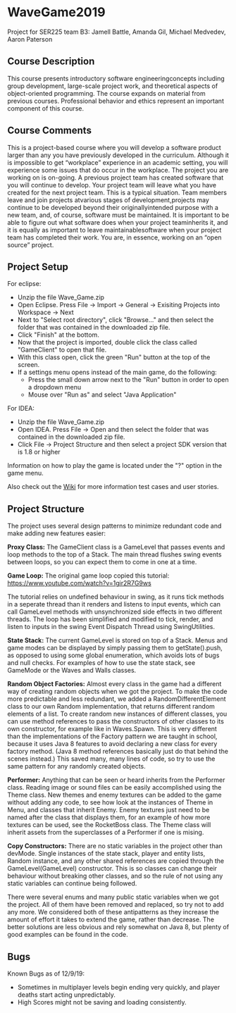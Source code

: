 # WaveGame2019
Project for SER225 team B3: Jamell Battle, Amanda Gil, Michael Medvedev, Aaron Paterson 

## Course Description
This course presents introductory software engineeringconcepts including group development, large-scale project work, and
theoretical aspects of object-oriented programming. The course expands on material from previous courses. Professional behavior
and ethics represent an important component of this course.

## Course Comments
This is a project-based course where you will develop a software product larger than any you have previously developed in the 
curriculum. Although it is impossible to get “workplace” experience in an academic setting, you will experience some issues 
that do occur in the workplace. The project you are working on is on-going. A previous project team has created software that 
you will continue to develop. Your project team will leave what you have created for the next project team. This is a typical 
situation. Team members leave and join projects atvarious stages of development,projects may continue to be developed beyond 
their originallyintended purpose with a new team, and, of course, software must be maintained. It is important to be able to 
figure out what software does when your project teaminherits it, and it is equally as important to leave maintainablesoftware 
when your project team has completed their work. You are, in essence, working on an “open source” project. 


## Project Setup

For eclipse:

- Unzip the file Wave_Game.zip
- Open Eclipse. Press File -> Import -> General -> Exisiting Projects into Workspace -> Next
- Next to "Select root directory", click "Browse..." and then select the folder that was contained in the downloaded zip file.
- Click "Finish" at the bottom.
- Now that the project is imported, double click the class called "GameClient" to open that file.
- With this class open, click the green "Run" button at the top of the screen.
- If a settings menu opens instead of the main game, do the following:
    - Press the small down arrow next to the "Run" button in order to open a dropdown menu
    - Mouse over "Run as" and select "Java Application"

For IDEA:

- Unzip the file Wave_Game.zip
- Open IDEA. Press File -> Open and then select the folder that was contained in the downloaded zip file.
- Click File -> Project Structure and then select a project SDK version that is 1.8 or higher

Information on how to play the game is located under the "?" option in the game menu.

Also check out the [Wiki](https://github.com/JoePassanante/WaveGame2019/wiki) for more information test cases and user stories.

## Project Structure

The project uses several design patterns to minimize redundant code and make adding new features easier:

**Proxy Class:** The GameClient class is a GameLevel that passes events and loop methods to the top of a Stack. The main
thread flushes swing events between loops, so you can expect them to come in one at a time.

**Game Loop:** The original game loop copied this tutorial: https://www.youtube.com/watch?v=1gir2R7G9ws

The tutorial relies on undefined behaviour in swing, as it runs tick methods in a seperate thread than it renders and
listens to input events, which can call GameLevel methods with unsynchronized side effects in two different threads. The
loop has been simplified and modified to tick, render, and listen to inputs in the swing Event Dispatch Thread using
SwingUtilities.

**State Stack:** The current GameLevel is stored on top of a Stack. Menus and game modes can be displayed by simply passing
them to getState().push, as opposed to using some global enumeration, which avoids lots of bugs and null checks. For
examples of how to use the state stack, see GameMode or the Waves and Walls classes.

**Random Object Factories:** Almost every class in the game had a different way of creating random objects when we got the
project. To make the code more predictable and less redundant, we added a RandomDifferentElement class to our own
Random implementation, that returns different random elements of a list. To create random new instances of different
classes, you can use method references to pass the constructors of other classes to its own constructor, for example
like in Waves.Spawn. This is very different than the implementations of the Factory pattern we are taught in school,
because it uses Java 8 features to avoid declaring a new class for every factory method. (Java 8 method references
basically just do that behind the scenes instead.) This saved many, many lines of code, so try to use the same pattern for
any randomly created objects.

**Performer:** Anything that can be seen or heard inherits from the Performer class. Reading image or sound files can be
easily accomplished using the Theme class. New themes and enemy textures can be added to the game without adding any
code, to see how look at the instances of Theme in Menu, and classes that inherit Enemy. Enemy textures just need to
be named after the class that displays them, for an example of how more textures can be used, see the RocketBoss class.
The Theme class will inherit assets from the superclasses of a Performer if one is mising.

**Copy Constructors:** There are no static variables in the project other than devMode. Single instances of the state
stack, player and entity lists, Random instance, and any other shared references are copied through the
GameLevel(GameLevel) constructor. This is so classes can change their behaviour without breaking other classes, and
so the rule of not using any static variables can continue being followed.

There were several enums and many public static variables when we got the project. All of them have been removed and replaced,
so try not to add any more. We considered both of these antipatterns as they increase the amount of effort it takes to extend
the game, rather than decrease. The better solutions are less obvious and rely somewhat on Java 8, but plenty of good examples can be found in the code.

## Bugs

Known Bugs as of 12/9/19:
- Sometimes in multiplayer levels begin ending very quickly, and player deaths start acting unpredictably.
- High Scores might not be saving and loading consistently.
